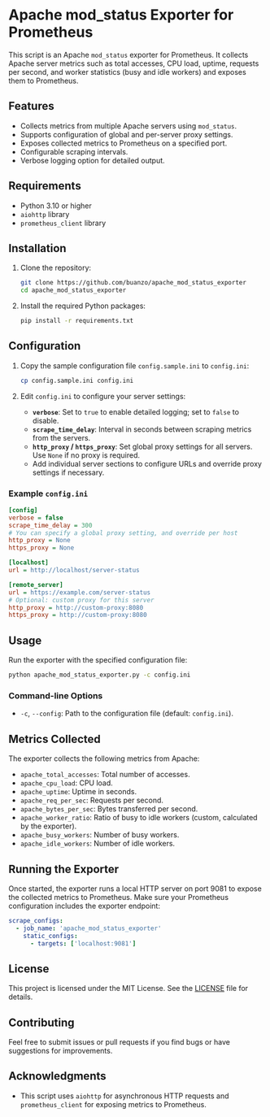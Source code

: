 # Apache mod_status Exporter for Prometheus

This script is an Apache `mod_status` exporter for Prometheus. It collects Apache server metrics such as total accesses, CPU load, uptime, requests per second, and worker statistics (busy and idle workers) and exposes them to Prometheus.

## Features

- Collects metrics from multiple Apache servers using `mod_status`.
- Supports configuration of global and per-server proxy settings.
- Exposes collected metrics to Prometheus on a specified port.
- Configurable scraping intervals.
- Verbose logging option for detailed output.

## Requirements

- Python 3.10 or higher
- `aiohttp` library
- `prometheus_client` library

## Installation

1. Clone the repository:

    ```bash
    git clone https://github.com/buanzo/apache_mod_status_exporter
    cd apache_mod_status_exporter
    ```

2. Install the required Python packages:

    ```bash
    pip install -r requirements.txt
    ```

## Configuration

1. Copy the sample configuration file `config.sample.ini` to `config.ini`:

    ```bash
    cp config.sample.ini config.ini
    ```

2. Edit `config.ini` to configure your server settings:

    - **`verbose`**: Set to `true` to enable detailed logging; set to `false` to disable.
    - **`scrape_time_delay`**: Interval in seconds between scraping metrics from the servers.
    - **`http_proxy` / `https_proxy`**: Set global proxy settings for all servers. Use `None` if no proxy is required.
    - Add individual server sections to configure URLs and override proxy settings if necessary.

### Example `config.ini`

```ini
[config]
verbose = false
scrape_time_delay = 300
# You can specify a global proxy setting, and override per host
http_proxy = None
https_proxy = None

[localhost]
url = http://localhost/server-status

[remote_server]
url = https://example.com/server-status
# Optional: custom proxy for this server
http_proxy = http://custom-proxy:8080
https_proxy = http://custom-proxy:8080
```

## Usage

Run the exporter with the specified configuration file:

```bash
python apache_mod_status_exporter.py -c config.ini
```

### Command-line Options

- `-c`, `--config`: Path to the configuration file (default: `config.ini`).

## Metrics Collected

The exporter collects the following metrics from Apache:

- `apache_total_accesses`: Total number of accesses.
- `apache_cpu_load`: CPU load.
- `apache_uptime`: Uptime in seconds.
- `apache_req_per_sec`: Requests per second.
- `apache_bytes_per_sec`: Bytes transferred per second.
- `apache_worker_ratio`: Ratio of busy to idle workers (custom, calculated by the exporter).
- `apache_busy_workers`: Number of busy workers.
- `apache_idle_workers`: Number of idle workers.

## Running the Exporter

Once started, the exporter runs a local HTTP server on port 9081 to expose the collected metrics to Prometheus. Make sure your Prometheus configuration includes the exporter endpoint:

```yaml
scrape_configs:
  - job_name: 'apache_mod_status_exporter'
    static_configs:
      - targets: ['localhost:9081']
```

## License

This project is licensed under the MIT License. See the [LICENSE](LICENSE) file for details.

## Contributing

Feel free to submit issues or pull requests if you find bugs or have suggestions for improvements.

## Acknowledgments

- This script uses `aiohttp` for asynchronous HTTP requests and `prometheus_client` for exposing metrics to Prometheus.
